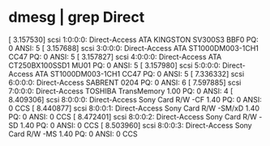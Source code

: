 # dmesg | grep Direct
[    3.157530] scsi 1:0:0:0: Direct-Access     ATA      KINGSTON SV300S3 BBF0 PQ: 0 ANSI: 5
[    3.157688] scsi 3:0:0:0: Direct-Access     ATA      ST1000DM003-1CH1 CC47 PQ: 0 ANSI: 5
[    3.157827] scsi 4:0:0:0: Direct-Access     ATA      CT250BX100SSD1   MU01 PQ: 0 ANSI: 5
[    3.157980] scsi 5:0:0:0: Direct-Access     ATA      ST1000DM003-1CH1 CC47 PQ: 0 ANSI: 5
[    7.336332] scsi 6:0:0:0: Direct-Access     SABRENT                   0204 PQ: 0 ANSI: 6
[    7.597885] scsi 7:0:0:0: Direct-Access     TOSHIBA  TransMemory      1.00 PQ: 0 ANSI: 4
[    8.409306] scsi 8:0:0:0: Direct-Access     Sony     Card R/W  -CF    1.40 PQ: 0 ANSI: 0 CCS
[    8.440877] scsi 8:0:0:1: Direct-Access     Sony     Card R/W  -SM/xD 1.40 PQ: 0 ANSI: 0 CCS
[    8.472401] scsi 8:0:0:2: Direct-Access     Sony     Card R/W  -SD    1.40 PQ: 0 ANSI: 0 CCS
[    8.503960] scsi 8:0:0:3: Direct-Access     Sony     Card R/W  -MS    1.40 PQ: 0 ANSI: 0 CCS
